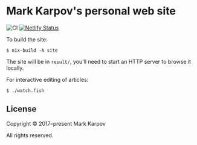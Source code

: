 # Mark Karpov's personal web site

![CI](https://github.com/mrkkrp/markkarpov.com/workflows/CI/badge.svg?branch=master)
[![Netlify Status](https://api.netlify.com/api/v1/badges/49aff031-4e12-4cb3-b539-bd5ce3e8f8c4/deploy-status)](https://app.netlify.com/sites/markkarpov/deploys)

To build the site:

```shell
$ nix-build -A site
```

The site will be in `result/`, you'll need to start an HTTP server to browse
it locally.

For interactive editing of articles:

```shell
$ ./watch.fish
```

## License

Copyright © 2017–present Mark Karpov

All rights reserved.
